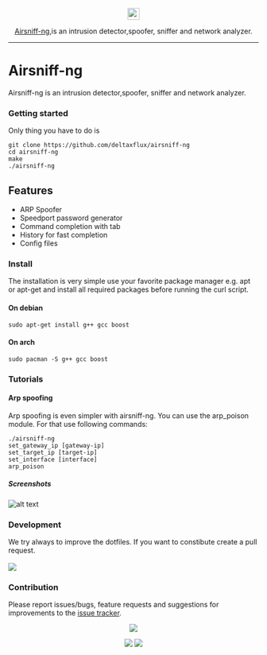 <p align="center"><img src="https://assets-cdn.github.com/favicon.ico" width=24 height=24/>
<p align="center"><a href="git clone https://github.com/deltaxflux/airsniff-ngi">Airsniff-ng</a>,is an intrusion detector,spoofer, sniffer and network analyzer. </p>

---

# Airsniff-ng

Airsniff-ng is an intrusion detector,spoofer, sniffer and network analyzer.

### Getting started
Only thing you have to do is
```
git clone https://github.com/deltaxflux/airsniff-ng
cd airsniff-ng
make
./airsniff-ng
```

## Features
* ARP Spoofer
* Speedport password generator
* Command completion with tab
* History for fast completion
* Config files

### Install
The installation is very simple use your favorite package manager e.g. apt or apt-get and install all required packages before running the curl script.

#### On debian
```
sudo apt-get install g++ gcc boost
```

#### On arch
```
sudo pacman -S g++ gcc boost
```

### Tutorials
#### Arp spoofing
Arp spoofing is even simpler with airsniff-ng. You can use the arp_poison module. For that use following commands:
```
./airsniff-ng
set_gateway_ip [gateway-ip]
set_target_ip [target-ip]
set_interface [interface]
arp_poison 
```

##### Screenshots
![alt text](https://i.imgur.com/8Uj98MD.png)

### Development
We try always to improve the dotfiles. If you want to constibute create a pull request.
<br>
<br>
 [![](https://img.shields.io/badge/Workflow-gitflow--branching--model-81A1C1.svg?style=flat-square)](http://nvie.com/posts/a-successful-git-branching-model) 

### Contribution

Please report issues/bugs, feature requests and suggestions for improvements to the [issue tracker](https://github.com/deltaxflux/airsniff-ng/issues).

<p align="center"><img src="https://cdn.rawgit.com/arcticicestudio/nord/develop/src/assets/banner-footer-mountains.svg" /></p>
<p align="center"><a href="http://www.apache.org/licenses/LICENSE-2.0"><img src="https://img.shields.io/badge/License-Apache_2.0-5E81AC.svg?style=flat-square"/></a> <a href="https://creativecommons.org/licenses/by-sa/4.0"><img src="https://img.shields.io/badge/License-CC_BY--SA_4.0-5E81AC.svg?style=flat-square"/></a></p>

